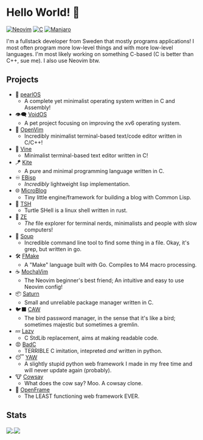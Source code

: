 # Hello World! 👋

[![Neovim](https://img.shields.io/badge/Code%20Editor-Neovim-grey?logo=neovim&logoColor=white&labelColor=26d931&style=for-the-badge)](https://github.com/ElisStaaf)
[![C](https://img.shields.io/badge/Favourite%20Language-C-grey?logo=c&logoColor=white&labelColor=blue&style=for-the-badge)](https://github.com/ElisStaaf)
[![Manjaro](https://img.shields.io/badge/Operating%20System-Manjaro-grey?logo=manjaro&logoColor=white&labelColor=2cd33b&style=for-the-badge)](https://github.com/ElisStaaf)

I'm a fullstack developer from Sweden that mostly programs applications! I most often program more low-level things and with more
low-level languages. I'm most likely working on something C-based (C is better than C++, sue me). I also use Neovim btw.

## Projects

* 🦪 [pearlOS](https://github.com/ElisStaaf/pearlOS)
  * A complete yet minimalist operating system written in C and Assembly! 
* 👁️‍🗨️ [VoidOS](https://github.com/ElisStaaf/voidos)
  * A pet project focusing on improving the xv6 operating system.
* 📜 [OpenVim](https://github.com/ElisStaaf/openvim)
  * Incredibly minimalist terminal-based text/code editor written in C/C++!
* 📝 [Vine](https://github.com/ElisStaaf/vine)
  * Minimalist terminal-based text editor written in C!
* 🪁 [Kite](https://github.com/ElisStaaf/kite)
  * A pure and minimal programming language written in C.
* ♾️ [EBisp](https://github.com/ElisStaaf/ebisp)
  * *Incredibly* lightweight lisp implementation.
* 🌐 [MicroBlog](https://github.com/ElisStaaf/microblog)
  * Tiny little engine/framework for building a blog with Common Lisp.
* 🐢 [TSH](https://github.com/ElisStaaf/tsh)
  * Turtle SHell is a linux shell written in rust.
* 📂 [ZE](https://github.com/ElisStaaf/ze)
  * *The* file explorer for terminal nerds, minimalists and people with slow computers!
* 🍲 [Soup](https://github.com/ElisStaaf/soup)
  * Incredible command line tool to find some thing in a file. Okay, it's grep, but written in go.
* 🛠️ [FMake](https://github.com/ElisStaaf/FMake)
  * A "Make" language built with Go. Compiles to M4 macro processing.
* ☕ [MochaVim](https://github.com/ElisStaaf/MochaVim)
  * The Neovim beginner's best friend; An intuitive and easy to use Neovim config!
* 📦 [Saturn](https://github.com/ElisStaaf/saturn)
  * Small and unreliable package manager written in C.
* 🐦‍⬛ [CAW](https://github.com/ElisStaaf/caw)
  * The bird password manager, in the sense that it's like a bird; sometimes majestic but sometimes a gremlin.
* 💤 [Lazy](https://github.com/ElisStaaf/lazy)
  * C StdLib replacement, aims at making readable code.
* 😡 [BadC](https://github.com/ElisStaaf/BadC)
  * TERRIBLE C imitation, intepreted *and* written in python.
* 😴 [YAW]( https://github.com/ElisStaaf/yaw)
  * A slightly stupid python web framework I made in my free time and will never update again (probably).
* 🐮 [Cowsay](https://github.com/ElisStaaf/cowsay)
  * What does the cow say? Moo. A cowsay clone.
* 🧩 [OpenFrame](https://github.com/ElisStaaf/openframe)
  * The LEAST functioning web framework EVER.

## Stats

<a href="">
  <img align="center" src="https://github-readme-stats.vercel.app/api?username=ElisStaaf&theme=nord&border_radius=0&show_icons=true&layout=compact&bg_color=12151f&title_color=ffffff&icon_color=3780e8&text_color=ffffff&border_color=33366000" />
</a>
<a href="">
  <img align="center" src="https://github-readme-stats.vercel.app/api/top-langs?username=ElisStaaf&theme=nord&layout=compact&border_radius=0&bg_color=12151f&title_color=ffffff&icon_color=3780e8&text_color=ffffff&border_color=33366000" />
</a>
